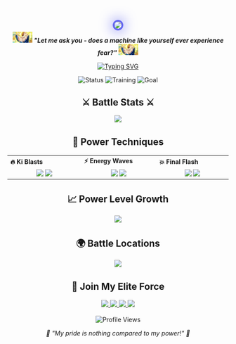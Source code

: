 <div align="center">
  <img src="https://media2.giphy.com/media/v1.Y2lkPTc5MGI3NjExOWdxd2NlMm9maGRwNGdlNnNmYWZjZXcyZWhteGg5ZDMyNjBoZ3JpayZlcD12MV9pbnRlcm5hbF9naWZfYnlfaWQmY3Q9Zw/CVrPwH916t3ASL0Ff1/giphy.webp" width="200px" style="border-radius: 50%; border: 4px solid #6366F1; box-shadow: 0 0 30px #6366F1"/>
</div>

<div align="center">
  <img src="images/vegeta-dragon-ball-z.gif" width="45px">
  <b><i>"Let me ask you - does a machine like yourself ever experience fear?"</i></b>
  <img src="images/vegeta-dragon-ball-z.gif" width="45px">
</div>

<div align="center">
  
  [![Typing SVG](https://readme-typing-svg.demolab.com?font=Fira+Code&weight=600&pause=1000&color=6366F1&center=true&vCenter=true&width=435&lines=Prince+of+All+Saiyans;Full+Stack+Developer;he%2Fhim;Power+Level+Over+9000)](https://git.io/typing-svg)
  
</div>

<div align="center">
  
  ![Status](https://img.shields.io/badge/Power%20Level-Over%209000-ff69b4?style=for-the-badge&logo=dragon&labelColor=0D1117)
  ![Training](https://img.shields.io/badge/Training-Always-red?style=for-the-badge&logo=fire&labelColor=0D1117)
  ![Goal](https://img.shields.io/badge/Goal-Surpass%20Kakarot-blue?style=for-the-badge&logo=power&labelColor=0D1117)
  
</div>

<div align="center">
  <h2>⚔️ Battle Stats ⚔️</h2>
  <img src="https://github-stats-alpha.vercel.app/api?username=sheikh-vegeta&cc=0D1117&tc=6366F1&ic=fff&bc=0D1117">
</div>

<h2 align="center">🌟 Power Techniques</h2>

<div align="center">
  <table align="center" background="0D1117" style="border-collapse: collapse;">
    <tr style="border: none;">
      <td valign="center" width="100px" style="border: none;"><b>🔥 Ki Blasts</b></td>
      <td valign="center" width="100px" style="border: none;"><b>⚡ Energy Waves</b></td>
      <td valign="center" width="100px" style="border: none;"><b>💥 Final Flash</b></td>
    </tr>
    <tr style="border: none;">
      <td valign="center" align="center" width="300px" style="border: none;">
        <img src="https://img.shields.io/badge/React-61DAFB?style=flat-square&logo=react&logoColor=black" height="25"/> 
        <img src="https://img.shields.io/badge/Vue-4FC08D?style=flat-square&logo=vue.js&logoColor=white" height="25"/>
      </td>
      <td valign="center" align="center" width="300px" style="border: none;">
        <img src="https://img.shields.io/badge/Node.js-339933?style=flat-square&logo=node.js&logoColor=white" height="25"/>
        <img src="https://img.shields.io/badge/TypeScript-3178C6?style=flat-square&logo=typescript&logoColor=white" height="25"/>
      </td>
      <td valign="center" align="center" width="300px" style="border: none;">
        <img src="https://img.shields.io/badge/AWS-232F3E?style=flat-square&logo=amazon-aws&logoColor=white" height="25"/>
        <img src="https://img.shields.io/badge/Docker-2496ED?style=flat-square&logo=docker&logoColor=white" height="25"/>
      </td>
    </tr>
  </table>
</div>

<h2 align="center">📈 Power Level Growth</h2>

<div align="center">
  <img height="180em" src="https://github-readme-stats.vercel.app/api?username=sheikh-vegeta&show_icons=true&theme=tokyonight&include_all_commits=true&count_private=true&hide_border=true&bg_color=0D1117&title_color=6366F1&icon_color=6366F1"/>
</div>

<h2 align="center">🌍 Battle Locations</h2>

<div align="center">
  <img src="https://github-contribution-graph.ez4o.com/?username=sheikh-vegeta&theme=purple&hide_border=true&bg_color=0D1117&color=6366F1"/>
</div>

<h2 align="center">🤝 Join My Elite Force</h2>

<div align="center">
  <a href="https://linkedin.com/in/sheikh-vegeta">
    <img src="https://img.shields.io/badge/-LinkedIn-%230A66C2?style=for-the-badge&logo=linkedin&logoColor=white&labelColor=0D1117"/>
  </a>
  <a href="https://twitter.com/sheikh_vegeta">
    <img src="https://img.shields.io/badge/-Twitter-%231DA1F2?style=for-the-badge&logo=twitter&logoColor=white&labelColor=0D1117"/>
  </a>
  <a href="https://sheikh-vegeta.dev">
    <img src="https://img.shields.io/badge/-Battle%20Portal-%236366F1?style=for-the-badge&logo=safari&logoColor=white&labelColor=0D1117"/>
  </a>
  <a href="mailto:contact@sheikh-vegeta.dev">
    <img src="https://img.shields.io/badge/-Send%20Signal-%23EA4335?style=for-the-badge&logo=gmail&logoColor=white&labelColor=0D1117"/>
  </a>
</div>

<br>

<div align="center">
  <img src="https://komarev.com/ghpvc/?username=sheikh-vegeta&color=6366F1&style=for-the-badge&label=Power+Level+Scanned&labelColor=0D1117" alt="Profile Views" />
</div>

<p align="center">
  <em>💫 "My pride is nothing compared to my power!" 💫</em>
</p>
